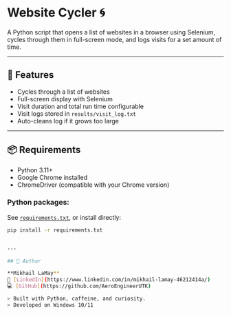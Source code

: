 # Website Cycler 🌀

A Python script that opens a list of websites in a browser using Selenium, cycles through them in full-screen mode, and logs visits for a set amount of time.

---

## 🚀 Features

- Cycles through a list of websites
- Full-screen display with Selenium
- Visit duration and total run time configurable
- Visit logs stored in `results/visit_log.txt`
- Auto-cleans log if it grows too large

---

## 📦 Requirements

- Python 3.11+
- Google Chrome installed
- ChromeDriver (compatible with your Chrome version)

### Python packages:
See [`requirements.txt`](requirements.txt), or install directly:
```bash
pip install -r requirements.txt


---

## 👤 Author

**Mikhail LaMay**  
🔗 [LinkedIn](https://www.linkedin.com/in/mikhail-lamay-46212414a/)  
💻 [GitHub](https://github.com/AeroEngineerUTK)

> Built with Python, caffeine, and curiosity.
> Developed on Windows 10/11
